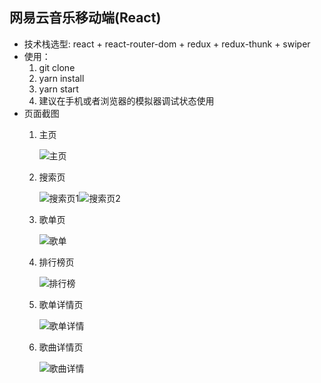 ## 网易云音乐移动端(React)
* 技术栈选型: react + react-router-dom + redux + redux-thunk + swiper
* 使用：
    1. git clone
    2. yarn install
    3. yarn start 
    4. 建议在手机或者浏览器的模拟器调试状态使用
* 页面截图
    1. 主页
    
       ![主页](https://github.com/superLovezhang/React-Music/tree/master/src/assets/web/主页.png)
    
    2. 搜索页
    
       ![搜索页1](https://github.com/superLovezhang/React-Music/tree/master/src/assets/web/搜索页1.png)![搜索页2](https://github.com/superLovezhang/React-Music/tree/master/src/assets/web/搜索页2.png)
    
    3. 歌单页
    
       ![歌单](https://github.com/superLovezhang/React-Music/tree/master/src/assets/web/歌单.png)
    
    4. 排行榜页
    
       ![排行榜](https://github.com/superLovezhang/React-Music/tree/master/src/assets/web/排行榜.png)
    
    5. 歌单详情页
    
       ![歌单详情](https://github.com/superLovezhang/React-Music/tree/master/src/assets/web/歌单详情.png)
    
    6. 歌曲详情页
    
       ![歌曲详情](https://github.com/superLovezhang/React-Music/tree/master/src/assets/web/歌曲详情.png)
